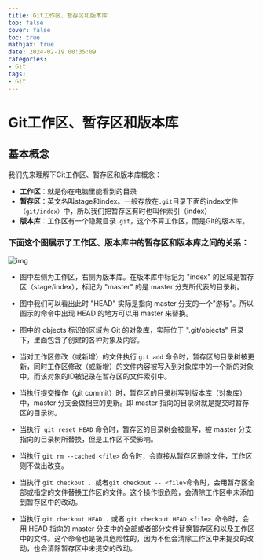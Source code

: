 ```yaml
---
title: Git工作区、暂存区和版本库
top: false
cover: false
toc: true
mathjax: true
date: 2024-02-19 00:35:09
categories:
- Git
tags:
- Git
---
```


# Git工作区、暂存区和版本库

## 基本概念

我们先来理解下Git工作区、暂存区和版本库概念：

* **工作区**：就是你在电脑里能看到的目录
* **暂存区**：英文名叫stage和index。一般存放在`.git`目录下面的index文件`（git/index）`中，所以我们把暂存区有时也叫作索引（index）
* **版本库**：工作区有一个隐藏目录`.git`，这个不算工作区，而是Git的版本库。

<!--more-->

### 下面这个图展示了工作区、版本库中的暂存区和版本库之间的关系：

![img](https://www.runoob.com/wp-content/uploads/2015/02/1352126739_7909.jpg)

* 图中左侧为工作区，右侧为版本库。在版本库中标记为 "index" 的区域是暂存区（stage/index），标记为 "master" 的是 master 分支所代表的目录树。

* 图中我们可以看出此时 "HEAD" 实际是指向 master 分支的一个"游标"。所以图示的命令中出现 HEAD 的地方可以用 master 来替换。

* 图中的 objects 标识的区域为 Git 的对象库，实际位于 ".git/objects" 目录下，里面包含了创建的各种对象及内容。

* 当对工作区修改（或新增）的文件执行 `git add` 命令时，暂存区的目录树被更新，同时工作区修改（或新增）的文件内容被写入到对象库中的一个新的对象中，而该对象的ID被记录在暂存区的文件索引中。

* 当执行提交操作（git commit）时，暂存区的目录树写到版本库（对象库）中，master 分支会做相应的更新。即 master 指向的目录树就是提交时暂存区的目录树。

* 当执行` git reset HEAD` 命令时，暂存区的目录树会被重写，被 master 分支指向的目录树所替换，但是工作区不受影响。

* 当执行 `git rm --cached <file>` 命令时，会直接从暂存区删除文件，工作区则不做出改变。

* 当执行 `git checkout . `或者` git checkout -- <file> `命令时，会用暂存区全部或指定的文件替换工作区的文件。这个操作很危险，会清除工作区中未添加到暂存区中的改动。

* 当执行 `git checkout HEAD .` 或者 `git checkout HEAD <file> `命令时，会用 HEAD 指向的 master 分支中的全部或者部分文件替换暂存区和以及工作区中的文件。这个命令也是极具危险性的，因为不但会清除工作区中未提交的改动，也会清除暂存区中未提交的改动。
